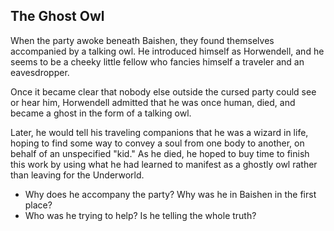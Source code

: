 ## The Ghost Owl

When the party awoke beneath Baishen, they found themselves accompanied by a talking owl. He introduced himself as Horwendell, and he seems to be a cheeky little fellow who fancies himself a traveler and an eavesdropper.

Once it became clear that nobody else outside the cursed party could see or hear him, Horwendell admitted that he was once human, died, and became a ghost in the form of a talking owl.

Later, he would tell his traveling companions that he was a wizard in life, hoping to find some way to convey a soul from one body to another, on behalf of an unspecified "kid." As he died, he hoped to buy time to finish this work by using what he had learned to manifest as a ghostly owl rather than leaving for the Underworld.

* Why does he accompany the party? Why was he in Baishen in the first place?  
* Who was he trying to help? Is he telling the whole truth?